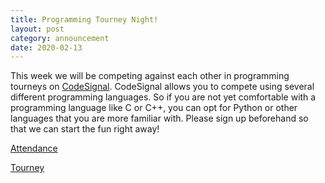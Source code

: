 ```yaml
---
title: Programming Tourney Night!
layout: post
category: announcement
date: 2020-02-13
---
```


This week we will be competing against each other in programming tourneys on [CodeSignal](https://codesignal.com/). 
CodeSignal allows you to compete using several different programming languages. So if you 
are not yet comfortable with a programming language like C or C++, you can opt for Python or other
languages that you are more familiar with. 
Please sign up beforehand so that we can start the fun right away! 

[Attendance](https://forms.gle/kp8ujmKNZCHYWWHv7)


[Tourney](https://app.codesignal.com/tournaments/gaxYuMqoMh4YHGeuX)
